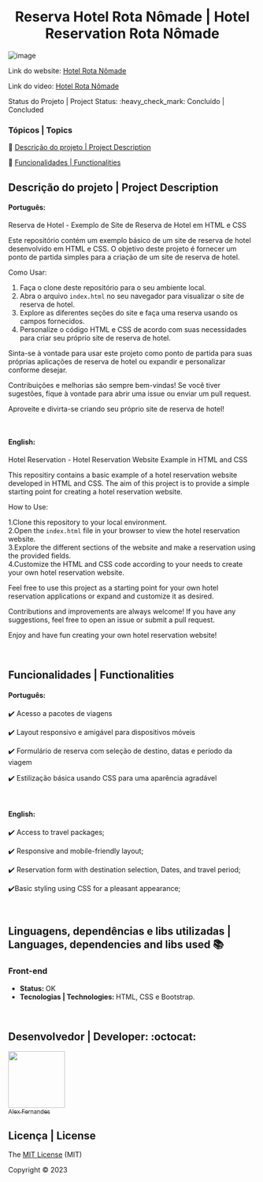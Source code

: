 <div align="center">
    <h1> Reserva Hotel Rota Nômade | Hotel Reservation Rota Nômade </h1>

</div>

![image](https://github.com/alexfn93/Reserva-Hotel-Rota-Nomade/assets/108309097/48165c4f-d012-4b7d-a2be-d28d6e609225)
<div>

Link do website: <a href="https://alexfn93.github.io/Reserva-Hotel-Rota-Nomade/index.html">Hotel Rota Nômade</a>

Link do video: <a href="https://www.youtube.com/watch?v=SBya-vi8cLM">Hotel Rota Nômade</a>

</div>
Status do Projeto | Project Status: :heavy_check_mark: Concluído | Concluded

### Tópicos | Topics

:small_blue_diamond: [Descrição do projeto | Project Description](#descrição-do-projeto)

:small_blue_diamond: [Funcionalidades | Functionalities](#funcionalidades)


## Descrição do projeto | Project Description 

<p align="justify">
<h4>Português: </h4>
<p>Reserva de Hotel - Exemplo de Site de Reserva de Hotel em HTML e CSS

Este repositório contém um exemplo básico de um site de reserva de hotel desenvolvido em HTML e CSS. O objetivo deste projeto é fornecer um ponto de partida simples para a criação de um site de reserva de hotel.

Como Usar:
1. Faça o clone deste repositório para o seu ambiente local.
2. Abra o arquivo `index.html` no seu navegador para visualizar o site de reserva de hotel.
3. Explore as diferentes seções do site e faça uma reserva usando os campos fornecidos.
4. Personalize o código HTML e CSS de acordo com suas necessidades para criar seu próprio site de reserva de hotel.

Sinta-se à vontade para usar este projeto como ponto de partida para suas próprias aplicações de reserva de hotel ou expandir e personalizar conforme desejar.

Contribuições e melhorias são sempre bem-vindas! Se você tiver sugestões, fique à vontade para abrir uma issue ou enviar um pull request.

Aproveite e divirta-se criando seu próprio site de reserva de hotel!</p>

<br>

<p align="justify">
<h4>English: </h4>
<p> Hotel Reservation - Hotel Reservation Website Example in HTML and CSS

This repositiry contains a basic example of a hotel reservation website developed in HTML and CSS. The aim of this project is to provide a simple starting point for creating a hotel reservation website.


How to Use: 

1.Clone this repository to your local environment.<br>
2.Open the `index.html` file in your browser to view the hotel reservation website.<br>
3.Explore the different sections of the website and make a reservation using the provided fields.<br>
4.Customize the HTML and CSS code according to your needs to create your own hotel reservation website.<br>

Feel free to use this project as a starting point for your own hotel reservation applications or expand and customize it as desired. 

Contributions and improvements are always welcome! If you have any suggestions, feel free to open an issue or submit a pull request.

Enjoy and have fun creating your own hotel reservation website!

</p>

<br>

</p>

## Funcionalidades | Functionalities

<h4>Português:</h4>

:heavy_check_mark: Acesso a pacotes de viagens  

:heavy_check_mark: Layout responsivo e amigável para dispositivos móveis 

:heavy_check_mark: Formulário de reserva com seleção de destino, datas e período da viagem

:heavy_check_mark: Estilização básica usando CSS para uma aparência agradável

<br>

<h4>English:</h4>

:heavy_check_mark: Access to travel packages;

:heavy_check_mark: Responsive and mobile-friendly layout;

:heavy_check_mark: Reservation form with destination selection, Dates, and travel period;

:heavy_check_mark:Basic styling using CSS for a pleasant appearance;

<br>

## Linguagens, dependências e libs utilizadas | Languages, dependencies and libs used :books:

<h3>Front-end</h3>
<ul>
    <li><b>Status: </b>OK</li>
    <li><b>Tecnologias | Technologies: </b>HTML, CSS e Bootstrap.</li>
</ul>

<br>

## Desenvolvedor | Developer: :octocat:


[<img src="https://github.com/alexfn93.png" width=115><br><sub>Alex Fernandes</sub>](https://github.com/alexfn93)  <br> 


## Licença | License

The [MIT License]() (MIT)

Copyright :copyright: 2023
